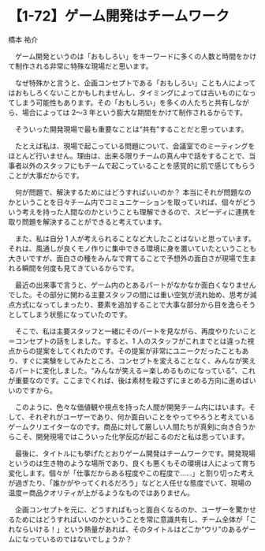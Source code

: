 # 【1-72】ゲーム開発はチームワーク

<div class="author">橋本 祐介</div>

　ゲーム開発というのは「おもしろい」をキーワードに多くの人数と時間をかけて制作される非常に特殊な現場だと思います。

　なぜ特殊かと言うと、企画コンセプトである「おもしろい」ことも人によってはおもしろくないことかもしれませんし、タイミングによっては古いものになってしまう可能性もあります。その「おもしろい」を多くの人たちと共有しながら、場合によっては 2～3 年という膨大な期間をかけて制作されるからです。

　そういった開発現場で最も重要なことは“共有”することだと思っています。

　たとえば私は、現場で起こっている問題について、会議室でのミーティングをほとんど行いません。理由は、出来る限りチームの真ん中で話をすることで、当事者以外のスタッフにもチームで起こっていることを感覚的に肌で感じてもらうことが大事だからです。

　何が問題で、解決するためにはどうすればいいのか？ 本当にそれが問題なのかということを日々チーム内でコミュニケーションを取っていれば、個々がどういう考えを持った人間なのかということも理解できるので、スピーディに連携を取り問題を解決することができると考えています。

　また、私は自分 1 人が考えられることなど大したことはないと思っています。それは、風通しが良くモノ作りに集中できる環境に身を置いていたということも大きいですが、面白さの種をみんなで育てることで予想外の面白さが現場で生まれる瞬間を何度も見てきているからです。

　最近の出来事で言うと、ゲーム内のとあるパートがなかなか面白くなりませんでした。その部分に関わる主要スタッフの間には重い空気が流れ始め、思考が減点方式になってしまったり、要素を追加することで大事な部分から目を逸らそうとしてしまう状態になっていたのです。

　そこで、私は主要スタッフと一緒にそのパートを見ながら、再度やりたいこと＝コンセプトの話をしました。すると、1 人のスタッフがこれまでとは違った視点からの提案をしてくれたのです。その提案が非常にユニークだったこともあり、すぐに実験をしてみたところ、コンセプトを変えることなく、みんなが笑えるパートに変化しました。“みんなが笑える＝楽しめるものになっている”、これが重要なのです。ここまでくれば、後は素材を殺さずにまとめる方向に進めばいいのですから。

　このように、色々な価値観や視点を持った人間が開発チーム内にはいます。そして、それぞれがユーザーであり、何か面白いことをやってやろうと考えているゲームクリエイターなのです。商品に対して厳しい人間たちが真剣に向き合うからこそ、開発現場ではこういった化学反応が起こるのだと私は思っています。

　最後に、タイトルにも挙げたとおりゲーム開発はチームワークです。開発現場というのは生き物のような場所であり、良くも悪くもその環境は人によって育ち変化します。個々が「仕事だからある程度やこの程度で……」と割り切った考えが過ぎたり、「誰かがやってくれるだろう」などと人任せな態度でいて、現場の温度＝商品クオリティが上がるようなものではありません。

　企画コンセプトを元に、どうすればもっと面白くなるのか、ユーザーを驚かせるためにはどうすればいいのかということを常に意識共有し、チーム全体が「これならいける！」という熱量があれば、そのタイトルはどこか“ウリ”のあるゲームになっているのではないでしょうか？

